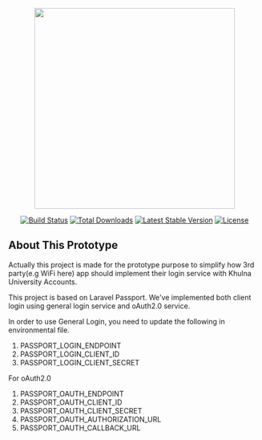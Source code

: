 <p align="center"><a href="https://laravel.com" target="_blank"><img src="https://raw.githubusercontent.com/laravel/art/master/logo-lockup/5%20SVG/2%20CMYK/1%20Full%20Color/laravel-logolockup-cmyk-red.svg" width="400"></a></p>

<p align="center">
<a href="https://travis-ci.org/laravel/framework"><img src="https://travis-ci.org/laravel/framework.svg" alt="Build Status"></a>
<a href="https://packagist.org/packages/laravel/framework"><img src="https://img.shields.io/packagist/dt/laravel/framework" alt="Total Downloads"></a>
<a href="https://packagist.org/packages/laravel/framework"><img src="https://img.shields.io/packagist/v/laravel/framework" alt="Latest Stable Version"></a>
<a href="https://packagist.org/packages/laravel/framework"><img src="https://img.shields.io/packagist/l/laravel/framework" alt="License"></a>
</p>

## About This Prototype
Actually this project is made for the prototype purpose to simplify how 3rd party(e.g WiFi here) app should implement their login service with Khulna University Accounts. 

This project is based on Laravel Passport. We've implemented both client login using general login service and oAuth2.0 service. 

In order to use General Login, you need to update the following in environmental file.
 
1. PASSPORT_LOGIN_ENDPOINT
2. PASSPORT_LOGIN_CLIENT_ID
3. PASSPORT_LOGIN_CLIENT_SECRET

For oAuth2.0 

1. PASSPORT_OAUTH_ENDPOINT
2. PASSPORT_OAUTH_CLIENT_ID
3. PASSPORT_OAUTH_CLIENT_SECRET
4. PASSPORT_OAUTH_AUTHORIZATION_URL
5. PASSPORT_OAUTH_CALLBACK_URL

